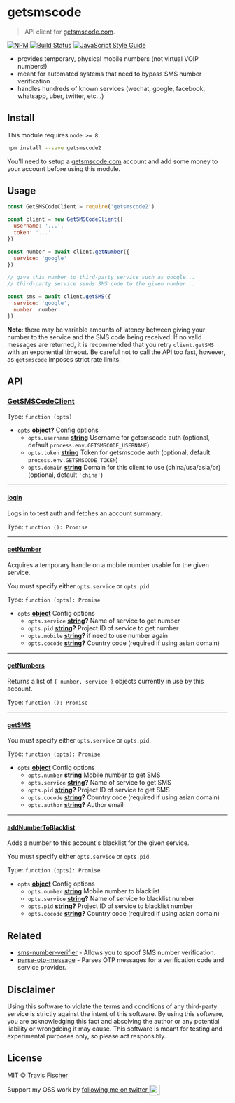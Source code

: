 # getsmscode

> API client for [getsmscode.com](http://www.getsmscode.com/).

[![NPM](https://img.shields.io/npm/v/getsmscode.svg)](https://www.npmjs.com/package/getsmscode) [![Build Status](https://travis-ci.com/transitive-bullshit/getsmscode.svg?branch=master)](https://travis-ci.com/transitive-bullshit/getsmscode) [![JavaScript Style Guide](https://img.shields.io/badge/code_style-standard-brightgreen.svg)](https://standardjs.com)

-   provides temporary, physical mobile numbers (not virtual VOIP numbers!)
-   meant for automated systems that need to bypass SMS number verification
-   handles hundreds of known services (wechat, google, facebook, whatsapp, uber, twitter, etc...)

## Install

This module requires `node >= 8`.

```bash
npm install --save getsmscode2
```

You'll need to setup a [getsmscode.com](http://www.getsmscode.com/) account and add some money to your account before using this module.

## Usage

```js
const GetSMSCodeClient = require('getsmscode2')

const client = new GetSMSCodeClient({
  username: '...',
  token: '...'
})

const number = await client.getNumber({
  service: 'google'
})

// give this number to third-party service such as google...
// third-party service sends SMS code to the given number...

const sms = await client.getSMS({
  service: 'google',
  number: number
})
```

**Note**: there may be variable amounts of latency between giving your number to the service and the SMS code being received. If no valid messages are returned, it is recommended that you retry `client.getSMS` with an exponential timeout. Be careful not to call the API too fast, however, as `getsmscode` imposes strict rate limits.

## API

<!-- Generated by documentation.js. Update this documentation by updating the source code. -->

### [GetSMSCodeClient](https://github.com/gusnips/getsmscode/blob/1daaae5418b38c08551697fd68c7641382ec8bf7/index.js#L46-L236)

Type: `function (opts)`

-   `opts` **[object](https://developer.mozilla.org/docs/Web/JavaScript/Reference/Global_Objects/Object)?** Config options
    -   `opts.username` **[string](https://developer.mozilla.org/docs/Web/JavaScript/Reference/Global_Objects/String)** Username for getsmscode auth (optional, default `process.env.GETSMSCODE_USERNAME`)
    -   `opts.token` **[string](https://developer.mozilla.org/docs/Web/JavaScript/Reference/Global_Objects/String)** Token for getsmscode auth (optional, default `process.env.GETSMSCODE_TOKEN`)
    -   `opts.domain` **[string](https://developer.mozilla.org/docs/Web/JavaScript/Reference/Global_Objects/String)** Domain for this client to use (china/usa/asia/br) (optional, default `'china'`)

* * *

#### [login](https://github.com/gusnips/getsmscode/blob/1daaae5418b38c08551697fd68c7641382ec8bf7/index.js#L81-L90)

Logs in to test auth and fetches an account summary.

Type: `function (): Promise`

* * *

#### [getNumber](https://github.com/gusnips/getsmscode/blob/1daaae5418b38c08551697fd68c7641382ec8bf7/index.js#L105-L126)

Acquires a temporary handle on a mobile number usable for the given service.

You must specify either `opts.service` or `opts.pid`.

Type: `function (opts): Promise`

-   `opts` **[object](https://developer.mozilla.org/docs/Web/JavaScript/Reference/Global_Objects/Object)** Config options
    -   `opts.service` **[string](https://developer.mozilla.org/docs/Web/JavaScript/Reference/Global_Objects/String)?** Name of service to get number
    -   `opts.pid` **[string](https://developer.mozilla.org/docs/Web/JavaScript/Reference/Global_Objects/String)?** Project ID of service to get number
    -   `opts.mobile` **[string](https://developer.mozilla.org/docs/Web/JavaScript/Reference/Global_Objects/String)?** if need to use number again
    -   `opts.cocode` **[string](https://developer.mozilla.org/docs/Web/JavaScript/Reference/Global_Objects/String)?** Country code (required if using asian domain)

* * *

#### [getNumbers](https://github.com/gusnips/getsmscode/blob/1daaae5418b38c08551697fd68c7641382ec8bf7/index.js#L133-L143)

Returns a list of `{ number, service }` objects currently in use by this account.

Type: `function (): Promise`

* * *

#### [getSMS](https://github.com/gusnips/getsmscode/blob/1daaae5418b38c08551697fd68c7641382ec8bf7/index.js#L158-L180)

You must specify either `opts.service` or `opts.pid`.

Type: `function (opts): Promise`

-   `opts` **[object](https://developer.mozilla.org/docs/Web/JavaScript/Reference/Global_Objects/Object)** Config options
    -   `opts.number` **[string](https://developer.mozilla.org/docs/Web/JavaScript/Reference/Global_Objects/String)** Mobile number to get SMS
    -   `opts.service` **[string](https://developer.mozilla.org/docs/Web/JavaScript/Reference/Global_Objects/String)?** Name of service to get SMS
    -   `opts.pid` **[string](https://developer.mozilla.org/docs/Web/JavaScript/Reference/Global_Objects/String)?** Project ID of service to get SMS
    -   `opts.cocode` **[string](https://developer.mozilla.org/docs/Web/JavaScript/Reference/Global_Objects/String)?** Country code (required if using asian domain)
    -   `opts.author` **[string](https://developer.mozilla.org/docs/Web/JavaScript/Reference/Global_Objects/String)?** Author email

* * *

#### [addNumberToBlacklist](https://github.com/gusnips/getsmscode/blob/1daaae5418b38c08551697fd68c7641382ec8bf7/index.js#L195-L210)

Adds a number to this account's blacklist for the given service.

You must specify either `opts.service` or `opts.pid`.

Type: `function (opts): Promise`

-   `opts` **[object](https://developer.mozilla.org/docs/Web/JavaScript/Reference/Global_Objects/Object)** Config options
    -   `opts.number` **[string](https://developer.mozilla.org/docs/Web/JavaScript/Reference/Global_Objects/String)** Mobile number to blacklist
    -   `opts.service` **[string](https://developer.mozilla.org/docs/Web/JavaScript/Reference/Global_Objects/String)?** Name of service to blacklist number
    -   `opts.pid` **[string](https://developer.mozilla.org/docs/Web/JavaScript/Reference/Global_Objects/String)?** Project ID of service to blacklist number
    -   `opts.cocode` **[string](https://developer.mozilla.org/docs/Web/JavaScript/Reference/Global_Objects/String)?** Country code (required if using asian domain)

## Related

-   [sms-number-verifier](https://github.com/transitive-bullshit/sms-number-verifier) - Allows you to spoof SMS number verification.
-   [parse-otp-message](https://github.com/transitive-bullshit/parse-otp-message) - Parses OTP messages for a verification code and service provider.

## Disclaimer

Using this software to violate the terms and conditions of any third-party service is strictly against the intent of this software. By using this software, you are acknowledging this fact and absolving the author or any potential liability or wrongdoing it may cause. This software is meant for testing and experimental purposes only, so please act responsibly.

## License

MIT © [Travis Fischer](https://github.com/transitive-bullshit)

Support my OSS work by <a href="https://twitter.com/transitive_bs">following me on twitter <img src="https://storage.googleapis.com/saasify-assets/twitter-logo.svg" alt="twitter" height="24px" align="center"></a>
